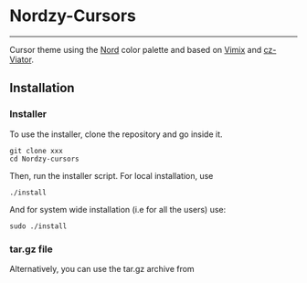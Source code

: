 # Nordzy-Cursors
------------------------

Cursor theme using the [Nord](https://github.com/arcticicestudio/nord) color palette and based on [Vimix](https://github.com/vinceliuice/Vimix-cursors) and [cz-Viator](https://github.com/charakterziffer/cursor-toolbox).

## Installation

### Installer
To use the installer, clone the repository and go inside it. </br>
```
git clone xxx
cd Nordzy-cursors
```
Then, run the installer script. For local installation, use
``` 
./install
```
And for system wide installation (i.e for all the users) use:
``` 
sudo ./install
```
### tar.gz file
Alternatively, you can use the tar.gz archive from []()

